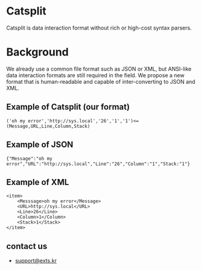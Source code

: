 # Catsplit
Catsplit is data interaction format without rich or high-cost syntax parsers.

# Background
We already use a common file format such as JSON or XML, but ANSI-like data interaction formats are still required in the field. We propose a new format that is human-readable and capable of inter-converting to JSON and XML.

## Example of Catsplit (our format)
```
('oh my error','http://sys.local','26','1','1')<=(Message,URL,Line,Column,Stack)
```

## Example of JSON
```
{"Message":"oh my error","URL":"http://sys.local","Line":"26","Column":"1","Stack:"1"}
```

## Example of XML
```
<item>
    <Messsage>oh my error</Message>
    <URL>http://sys.local</URL>
    <Line>26</Line>
    <Column>1</Column>
    <Stack>1</Stack>
</item>
```

## contact us
- support@exts.kr
